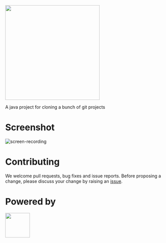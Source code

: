 
<img src="https://user-images.githubusercontent.com/114015/88461737-11e57500-ce74-11ea-998c-2dbeb4678ac3.png" width="300px"/>

A java project for cloning a bunch of git projects

# Screenshot

![screen-recording](https://user-images.githubusercontent.com/114015/101726499-a695eb80-3a80-11eb-90cd-f4a79a5cd1a6.gif)


# Contributing

We welcome pull requests, bug fixes and issue reports. Before proposing a change, please discuss your change by raising an <a target="_blank" href="https://github.com/iselab-dearborn/cloner/issues">issue</a>.


# Powered by

<p float="left">
    <img src="https://user-images.githubusercontent.com/114015/77862143-99351b80-71e7-11ea-84b2-62038634f314.png" height="78px"/>
</p>
